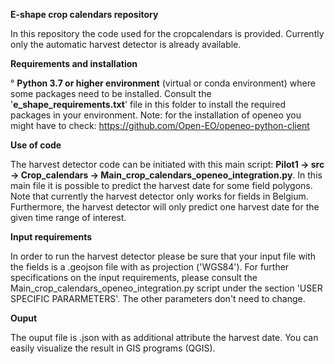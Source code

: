 **E-shape crop calendars repository** 

In this repository the code used for the cropcalendars is provided. Currently only the automatic harvest detector is already available.

**Requirements and installation** 

° **Python 3.7 or higher environment** (virtual or conda environment) where some packages need to be installed. Consult the '**e_shape_requirements.txt**' file in this folder to install the required packages in your environment. 
  Note: for the installation of openeo you might have to check: https://github.com/Open-EO/openeo-python-client
  
  **Use of code**
 
 The harvest detector code can be initiated with this main script: **Pilot1 -> src -> Crop_calendars -> Main_crop_calendars_openeo_integration.py**.
 In this main file it is possible to predict the harvest date for some field polygons. 
 Note that currently the harvest detector only works for fields in Belgium. Furthermore, the harvest detector will only predict one harvest date for the given time range of interest. 
 
 **Input requirements**
 
 In order to run the harvest detector please be sure that your input file with the fields is a .geojson file with as projection ('WGS84').
 For further specifications on the input requirements, please consult the  Main_crop_calendars_openeo_integration.py script under the section 'USER SPECIFIC PARARMETERS'. The other parameters don't need to change. 
 
  **Ouput**
  
  The ouput file is .json with as additional attribute the harvest date. You can easily visualize the result in GIS programs (QGIS). 
